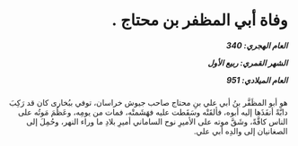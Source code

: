 <h1 dir="rtl">وفاة أبي المظفر بن محتاج .</h1>

<h5 dir="rtl">العام الهجري:  340

الشهر القمري: ربيع الأول

العام الميلادي: 951</h5>

<p dir="rtl">هو أبو المظَفَّر بنُ أبي علي بنِ محتاج صاحب جيوش خراسان، توفي ببُخارى كان قد رَكِبَ دابَّةً أنفَذَها إليه أبوه، فألقَتْه وسَقَطت عليه فهَشَمتْه، فمات من يومِه، وعَظُمَ مَوتُه على الناس كافَّةً، وشَقَّ موته على الأميرِ نوح الساماني أميرِ بلادِ ما وراء النهر، وحُمِلَ إلى الصغانيان إلى والدِه أبي علي.</p></br>
